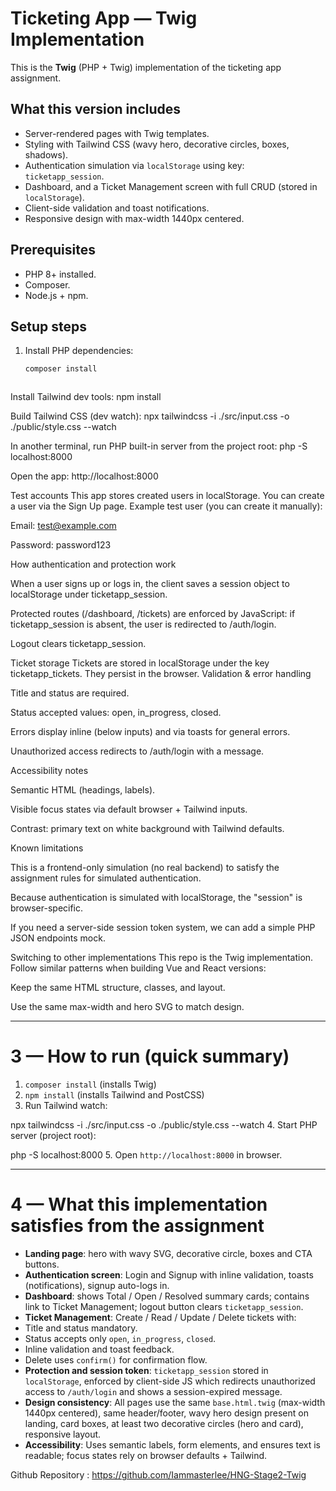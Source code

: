 
# Ticketing App — Twig Implementation

This is the **Twig** (PHP + Twig) implementation of the ticketing app assignment.

## What this version includes
- Server-rendered pages with Twig templates.
- Styling with Tailwind CSS (wavy hero, decorative circles, boxes, shadows).
- Authentication simulation via `localStorage` using key: `ticketapp_session`.
- Dashboard, and a Ticket Management screen with full CRUD (stored in `localStorage`).
- Client-side validation and toast notifications.
- Responsive design with max-width 1440px centered.

## Prerequisites
- PHP 8+ installed.
- Composer.
- Node.js + npm.

## Setup steps

1. Install PHP dependencies:
   ```bash
   composer install



Install Tailwind dev tools:
npm install



Build Tailwind CSS (dev watch):
npx tailwindcss -i ./src/input.css -o ./public/style.css --watch



In another terminal, run PHP built-in server from the project root:
php -S localhost:8000



Open the app:
http://localhost:8000


Test accounts
This app stores created users in localStorage. You can create a user via the Sign Up page. Example test user (you can create it manually):


Email: test@example.com


Password: password123


How authentication and protection work


When a user signs up or logs in, the client saves a session object to localStorage under ticketapp_session.


Protected routes (/dashboard, /tickets) are enforced by JavaScript: if ticketapp_session is absent, the user is redirected to /auth/login.


Logout clears ticketapp_session.


Ticket storage
Tickets are stored in localStorage under the key ticketapp_tickets. They persist in the browser.
Validation & error handling


Title and status are required.


Status accepted values: open, in_progress, closed.


Errors display inline (below inputs) and via toasts for general errors.


Unauthorized access redirects to /auth/login with a message.


Accessibility notes


Semantic HTML (headings, labels).


Visible focus states via default browser + Tailwind inputs.


Contrast: primary text on white background with Tailwind defaults.


Known limitations


This is a frontend-only simulation (no real backend) to satisfy the assignment rules for simulated authentication.


Because authentication is simulated with localStorage, the "session" is browser-specific.


If you need a server-side session token system, we can add a simple PHP JSON endpoints mock.


Switching to other implementations
This repo is the Twig implementation. Follow similar patterns when building Vue and React versions:


Keep the same HTML structure, classes, and layout.


Use the same max-width and hero SVG to match design.



---

# 3 — How to run (quick summary)

1. `composer install` (installs Twig)
2. `npm install` (installs Tailwind and PostCSS)
3. Run Tailwind watch:

npx tailwindcss -i ./src/input.css -o ./public/style.css --watch
4. Start PHP server (project root):

php -S localhost:8000
5. Open `http://localhost:8000` in browser.

---

# 4 — What this implementation satisfies from the assignment

- **Landing page**: hero with wavy SVG, decorative circle, boxes and CTA buttons.
- **Authentication screen**: Login and Signup with inline validation, toasts (notifications), signup auto-logs in.
- **Dashboard**: shows Total / Open / Resolved summary cards; contains link to Ticket Management; logout button clears `ticketapp_session`.
- **Ticket Management**: Create / Read / Update / Delete tickets with:
- Title and status mandatory.
- Status accepts only `open`, `in_progress`, `closed`.
- Inline validation and toast feedback.
- Delete uses `confirm()` for confirmation flow.
- **Protection and session token**: `ticketapp_session` stored in `localStorage`, enforced by client-side JS which redirects unauthorized access to `/auth/login` and shows a session-expired message.
- **Design consistency**: All pages use the same `base.html.twig` (max-width 1440px centered), same header/footer, wavy hero design present on landing, card boxes, at least two decorative circles (hero and card), responsive layout.
- **Accessibility**: Uses semantic labels, form elements, and ensures text is readable; focus states rely on browser defaults + Tailwind.

Github Repository : https://github.com/Iammasterlee/HNG-Stage2-Twig







